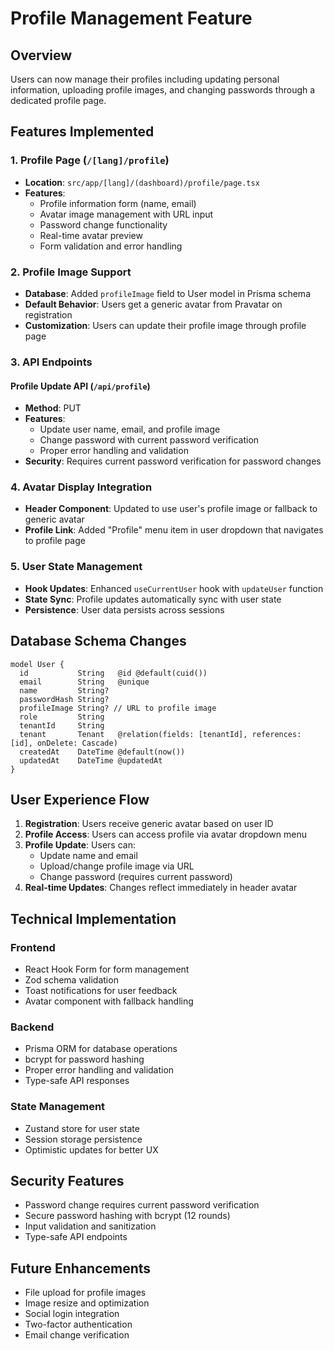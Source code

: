 # Profile Management Feature

## Overview
Users can now manage their profiles including updating personal information, uploading profile images, and changing passwords through a dedicated profile page.

## Features Implemented

### 1. Profile Page (`/[lang]/profile`)
- **Location**: `src/app/[lang]/(dashboard)/profile/page.tsx`
- **Features**:
  - Profile information form (name, email)
  - Avatar image management with URL input
  - Password change functionality
  - Real-time avatar preview
  - Form validation and error handling

### 2. Profile Image Support
- **Database**: Added `profileImage` field to User model in Prisma schema
- **Default Behavior**: Users get a generic avatar from Pravatar on registration
- **Customization**: Users can update their profile image through profile page

### 3. API Endpoints

#### Profile Update API (`/api/profile`)
- **Method**: PUT
- **Features**:
  - Update user name, email, and profile image
  - Change password with current password verification
  - Proper error handling and validation
- **Security**: Requires current password verification for password changes

### 4. Avatar Display Integration
- **Header Component**: Updated to use user's profile image or fallback to generic avatar
- **Profile Link**: Added "Profile" menu item in user dropdown that navigates to profile page

### 5. User State Management
- **Hook Updates**: Enhanced `useCurrentUser` hook with `updateUser` function
- **State Sync**: Profile updates automatically sync with user state
- **Persistence**: User data persists across sessions

## Database Schema Changes

```prisma
model User {
  id           String   @id @default(cuid())
  email        String   @unique
  name         String?
  passwordHash String?
  profileImage String? // URL to profile image
  role         String
  tenantId     String
  tenant       Tenant   @relation(fields: [tenantId], references: [id], onDelete: Cascade)
  createdAt    DateTime @default(now())
  updatedAt    DateTime @updatedAt
}
```

## User Experience Flow

1. **Registration**: Users receive generic avatar based on user ID
2. **Profile Access**: Users can access profile via avatar dropdown menu
3. **Profile Update**: Users can:
   - Update name and email
   - Upload/change profile image via URL
   - Change password (requires current password)
4. **Real-time Updates**: Changes reflect immediately in header avatar

## Technical Implementation

### Frontend
- React Hook Form for form management
- Zod schema validation
- Toast notifications for user feedback
- Avatar component with fallback handling

### Backend
- Prisma ORM for database operations
- bcrypt for password hashing
- Proper error handling and validation
- Type-safe API responses

### State Management
- Zustand store for user state
- Session storage persistence
- Optimistic updates for better UX

## Security Features
- Password change requires current password verification
- Secure password hashing with bcrypt (12 rounds)
- Input validation and sanitization
- Type-safe API endpoints

## Future Enhancements
- File upload for profile images
- Image resize and optimization
- Social login integration
- Two-factor authentication
- Email change verification